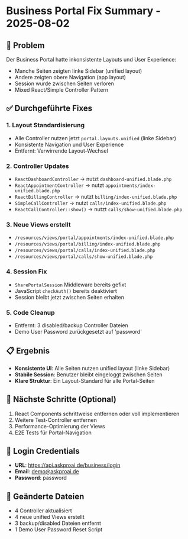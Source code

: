 # Business Portal Fix Summary - 2025-08-02

## 🎯 Problem
Der Business Portal hatte inkonsistente Layouts und User Experience:
- Manche Seiten zeigten linke Sidebar (unified layout)
- Andere zeigten obere Navigation (app layout)
- Session wurde zwischen Seiten verloren
- Mixed React/Simple Controller Pattern

## ✅ Durchgeführte Fixes

### 1. **Layout Standardisierung**
- Alle Controller nutzen jetzt `portal.layouts.unified` (linke Sidebar)
- Konsistente Navigation und User Experience
- Entfernt: Verwirrende Layout-Wechsel

### 2. **Controller Updates**
- `ReactDashboardController` → nutzt `dashboard-unified.blade.php`
- `ReactAppointmentController` → nutzt `appointments/index-unified.blade.php`
- `ReactBillingController` → nutzt `billing/index-unified.blade.php`
- `SimpleCallController` → nutzt `calls/index-unified.blade.php`
- `ReactCallController::show()` → nutzt `calls/show-unified.blade.php`

### 3. **Neue Views erstellt**
- `/resources/views/portal/appointments/index-unified.blade.php`
- `/resources/views/portal/billing/index-unified.blade.php`
- `/resources/views/portal/calls/index-unified.blade.php`
- `/resources/views/portal/calls/show-unified.blade.php`

### 4. **Session Fix**
- `SharePortalSession` Middleware bereits gefixt
- JavaScript `checkAuth()` bereits deaktiviert
- Session bleibt jetzt zwischen Seiten erhalten

### 5. **Code Cleanup**
- Entfernt: 3 disabled/backup Controller Dateien
- Demo User Password zurückgesetzt auf 'password'

## 📋 Ergebnis
- **Konsistente UI**: Alle Seiten nutzen unified layout (linke Sidebar)
- **Stabile Session**: Benutzer bleibt eingeloggt zwischen Seiten
- **Klare Struktur**: Ein Layout-Standard für alle Portal-Seiten

## 🚀 Nächste Schritte (Optional)
1. React Components schrittweise entfernen oder voll implementieren
2. Weitere Test-Controller entfernen
3. Performance-Optimierung der Views
4. E2E Tests für Portal-Navigation

## 🔑 Login Credentials
- **URL**: https://api.askproai.de/business/login
- **Email**: demo@askproai.de
- **Password**: password

## 📁 Geänderte Dateien
- 4 Controller aktualisiert
- 4 neue unified Views erstellt
- 3 backup/disabled Dateien entfernt
- 1 Demo User Password Reset Script